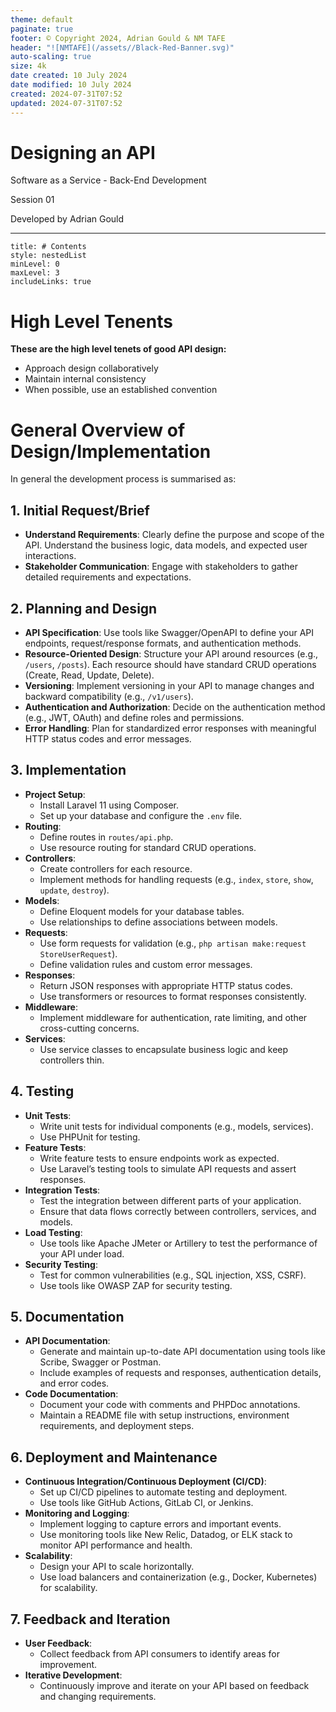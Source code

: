 ```yaml
---
theme: default
paginate: true
footer: © Copyright 2024, Adrian Gould & NM TAFE
header: "![NMTAFE](/assets//Black-Red-Banner.svg)"
auto-scaling: true
size: 4k
date created: 10 July 2024
date modified: 10 July 2024
created: 2024-07-31T07:52
updated: 2024-07-31T07:52
---
```


# Designing an API

Software as a Service - Back-End Development

Session 01

Developed by Adrian Gould

---

```table-of-contents
title: # Contents
style: nestedList
minLevel: 0
maxLevel: 3
includeLinks: true
```

# High Level Tenents

**These are the high level tenets of good API design:**

- Approach design collaboratively
- Maintain internal consistency
- When possible, use an established convention

# General Overview of Design/Implementation

In general the development process is summarised as:
## 1. Initial Request/Brief
- **Understand Requirements**: Clearly define the purpose and scope of the API. Understand the business logic, data models, and expected user interactions.
- **Stakeholder Communication**: Engage with stakeholders to gather detailed requirements and expectations.

## 2. Planning and Design
- **API Specification**: Use tools like Swagger/OpenAPI to define your API endpoints, request/response formats, and authentication methods.
- **Resource-Oriented Design**: Structure your API around resources (e.g., `/users`, `/posts`). Each resource should have standard CRUD operations (Create, Read, Update, Delete).
- **Versioning**: Implement versioning in your API to manage changes and backward compatibility (e.g., `/v1/users`).
- **Authentication and Authorization**: Decide on the authentication method (e.g., JWT, OAuth) and define roles and permissions.
- **Error Handling**: Plan for standardized error responses with meaningful HTTP status codes and error messages.

## 3. Implementation
- **Project Setup**:
  - Install Laravel 11 using Composer.
  - Set up your database and configure the `.env` file.
- **Routing**:
  - Define routes in `routes/api.php`.
  - Use resource routing for standard CRUD operations.
- **Controllers**:
  - Create controllers for each resource.
  - Implement methods for handling requests (e.g., `index`, `store`, `show`, `update`, `destroy`).
- **Models**:
  - Define Eloquent models for your database tables.
  - Use relationships to define associations between models.
- **Requests**:
  - Use form requests for validation (e.g., `php artisan make:request StoreUserRequest`).
  - Define validation rules and custom error messages.
- **Responses**:
  - Return JSON responses with appropriate HTTP status codes.
  - Use transformers or resources to format responses consistently.
- **Middleware**:
  - Implement middleware for authentication, rate limiting, and other cross-cutting concerns.
- **Services**:
  - Use service classes to encapsulate business logic and keep controllers thin.

## 4. Testing
- **Unit Tests**:
  - Write unit tests for individual components (e.g., models, services).
  - Use PHPUnit for testing.
- **Feature Tests**:
  - Write feature tests to ensure endpoints work as expected.
  - Use Laravel’s testing tools to simulate API requests and assert responses.
- **Integration Tests**:
  - Test the integration between different parts of your application.
  - Ensure that data flows correctly between controllers, services, and models.
- **Load Testing**:
  - Use tools like Apache JMeter or Artillery to test the performance of your API under load.
- **Security Testing**:
  - Test for common vulnerabilities (e.g., SQL injection, XSS, CSRF).
  - Use tools like OWASP ZAP for security testing.

## 5. Documentation
- **API Documentation**:
  - Generate and maintain up-to-date API documentation using tools like Scribe, Swagger or Postman.
  - Include examples of requests and responses, authentication details, and error codes.
- **Code Documentation**:
  - Document your code with comments and PHPDoc annotations.
  - Maintain a README file with setup instructions, environment requirements, and deployment steps.

## 6. Deployment and Maintenance
- **Continuous Integration/Continuous Deployment (CI/CD)**:
  - Set up CI/CD pipelines to automate testing and deployment.
  - Use tools like GitHub Actions, GitLab CI, or Jenkins.
- **Monitoring and Logging**:
  - Implement logging to capture errors and important events.
  - Use monitoring tools like New Relic, Datadog, or ELK stack to monitor API performance and health.
- **Scalability**:
  - Design your API to scale horizontally.
  - Use load balancers and containerization (e.g., Docker, Kubernetes) for scalability.

## 7. Feedback and Iteration
- **User Feedback**:
  - Collect feedback from API consumers to identify areas for improvement.
- **Iterative Development**:
  - Continuously improve and iterate on your API based on feedback and changing requirements.

